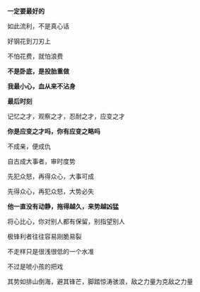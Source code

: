 **一定要最好的**

如此流利，不是真心话

好钢花到刀刃上

不怕花费，就怕浪费

**不是卧底，是投胎重做**

**我最小心，血从来不沾身**

**最后时刻**

记忆之才，观察之才，忍耐之才，应变之才

**你是应变之才吗，你有应变之略吗**

不成亲，便成仇

自古成大事者，审时度势

先犯众怒，再得众心，大事可成

先得众心，再犯众怒，大势必失

**他一直没有动静，拖得越久，来势越凶猛**

将心比心，你对别人都有保留，别指望别人

极锋利者往往容易刚脆易裂

不走样只是很浅很低的一个水准

不过是唬小孩的把戏

其势如排山倒海，避其锋芒，脚踏惊涛骇浪，敌之力量为克敌之力量

